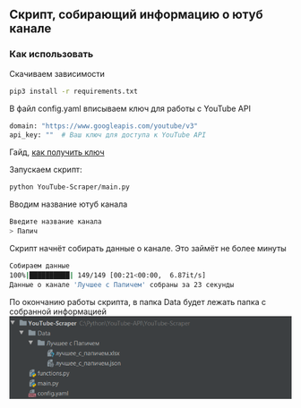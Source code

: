 ## Скрипт, собирающий информацию о ютуб канале

### Как использовать

Скачиваем зависимости
```bash
pip3 install -r requirements.txt
```

В файл config.yaml вписываем ключ для работы с YouTube API
```bash
domain: "https://www.googleapis.com/youtube/v3"
api_key: ""  # Ваш ключ для доступа к YouTube API
```
Гайд, [как получить ключ](https://www.youtube.com/watch?v=th5_9woFJmk&t=1090s&ab_channel=CoreySchafer)

Запускаем скрипт:
```bash
python YouTube-Scraper/main.py
```

Вводим название ютуб канала
```bash
Введите название канала
> Папич
```

Скрипт начнёт собирать данные о канале. Это займёт не более минуты
```bash
Собираем данные
100%|██████████| 149/149 [00:21<00:00,  6.87it/s]
Данные о канале 'Лучшее с Папичем' собраны за 23 секунды
```

По окончанию работы скрипта, в папка Data будет лежать папка с собранной информацией
<br>
![](https://github.com/YarikMix/YouTube-Scraper/raw/main/images/1.png)
